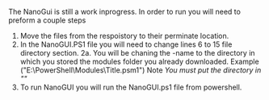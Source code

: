 The NanoGui is still a work inprogress. 
In order to run you will need to preform a couple steps
1. Move the files from the respoistory to their perminate location.
2. In the NanoGUI.PS1 file you will need to change lines 6 to 15 file directory section. 
2a. You will be chaning the -name to the directory in which you stored the modules folder you already downloaded. 
	Example ("E:\PowerShell\Modules\Title.psm1")
Note *You must put the directory in ""*
3. To run NanoGUI you will run the NanoGUI.ps1 file from powershell. 

